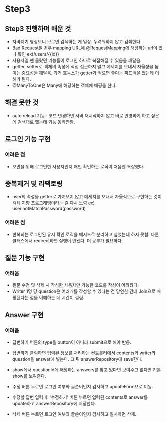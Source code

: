 # Step3 

## Step3 진행하며 배운 것 
- 자바지기 영상보니 모르면 검색하는 게 일상. 두려워하지 않고 검색한다. 
- Bad Request일 경우 mapping URL에 @RequestMapping에 해당하는 url이 있나 확인 ex)/users/{{id}}
- 사용자일 땐 몰랐던 기능들이 로그인 하나로 복잡해질 수 있음을 깨달음. 
- getter, setter로 객체의 속성에 직접 접근하지 말고 메세지를 보내서 자율성을 높이는 중요성을 깨달음. 과거 호눅스가 getter가 적으면 좋다는 피드백을 했는데 이해가 된다. 
- @ManyToOne은 Many에 해당하는 객체에 매핑을 한다.

## 해결 못한 것 
- auto reload 기능 : 코드 변경하면 서버 재시작하지 않고 바로 반영하게 하고 싶은데 검색대로 했는데 기능 동작안함. 

## 로그인 기능 구현
### 어려운 점 
- 보안을 위해 로그인한 사용자인지 매번 확인하는 로직이 처음엔 복잡했다. 

## 중복제거 및 리팩토링 
- user의 속성을 getter로 가져오지 않고 메세지를 보내서 자율적으로 구현하는 것이 객체 지향 프로그래밍이라는 걸 다시 느낌 ex) user.notMatchPassword(password)   
### 어려운 점
- 반복되는 로그인된 유저 확인 로직을 메서드로 분리하고 싶었는데 하지 못함. 다른 클래스에서 redirect하면 실행이 안됐다. 더 공부가 필요하다.

## 질문 기능 구현
### 어려움 
- 질문 수정 및 삭제 시 작성한 사용자만 가능한 코드를 작성이 어려웠다. 
- Writer 1명 당 question은 여러개를 작성할 수 있다는 건 당연한 건데 Join으로 매핑된다는 점을 이해하는 데 시간이 걸림.

## Answer 구현
### 어려움
- 답변하기 버튼의 type을 button이 아니라 submit으로 해야 반응.

- 답변하기 클릭하면 입력된 정보를 처리하는 컨트롤러에서 contents와 writer와 question을 answer에 넣는다.  그 뒤 answerRepository에 save한다. 
- show에서 questionId에 해당하는 answers를 찾고 있다면 보여주고 없다면 기본 show를 보여준다. 
- 수정 버튼 누르면 로그인 여부와 글쓴이인지 검사하고 updateForm으로 이동.
- 수정할 답변 입력 후 '수정하기' 버튼 누르면 입력된 contents로 answer를 update하고 answerRepository에 저장한다.
- 삭제 버튼 누르면 로그인 여부와 글쓴이인지 검사하고 일치하면 삭제.   
